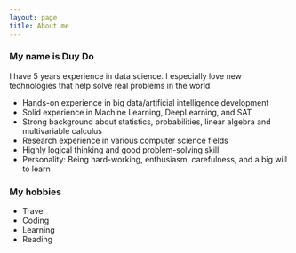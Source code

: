```yaml
---
layout: page
title: About me
---
```


### My name is Duy Do
I have 5 years experience in data science. I especially love new technologies that help solve real problems in the world
+ Hands-on experience in big data/artificial intelligence development
+ Solid experience in Machine Learning, DeepLearning, and SAT
+ Strong background about statistics, probabilities, linear algebra and multivariable calculus
+ Research experience in various computer science fields
+ Highly logical thinking and good problem-solving skill
+ Personality: Being hard-working, enthusiasm, carefulness, and a big will to learn 

### My hobbies
+ Travel
+ Coding
+ Learning
+ Reading

